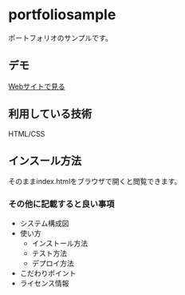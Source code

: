 # portfoliosample

ポートフォリオのサンプルです。


## デモ
[Webサイトで見る](https://portfolio-samplem.herokuapp.com/)




## 利用している技術
HTML/CSS

## インスール方法
そのままindex.htmlをブラウザで開くと閲覧できます。

### その他に記載すると良い事項
* システム構成図
* 使い方
    * インストール方法
    * テスト方法
    * デプロイ方法
* こだわりポイント
* ライセンス情報
